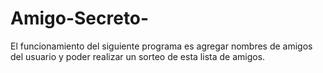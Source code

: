 # Amigo-Secreto-
El funcionamiento del siguiente programa es agregar nombres de amigos del usuario y poder realizar un sorteo de esta lista de amigos.
